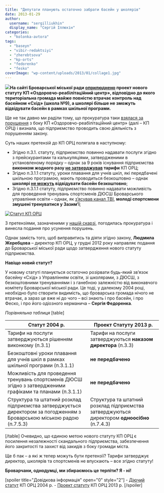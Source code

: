 ```yaml
---
title: "Депутати планують остаточно забрати басейн у школярів"
date: 2013-01-29
author: 
  username: "sergilliukhin"
  display_name: "Сергій Іллюхін"
categories: 
  - "kolonka-avtora"
tags: 
  - "baseyn"
  - "vibir-redaktsiyi"
  - "zherebtsova"
  - "kp-orts"
  - "fedorenko"
  - "fesko"
coverImage: "wp-content/uploads/2013/01/collage1.jpg"
---
```


**[![](https://mpz.brovary.org/wp-content/uploads/2013/01/collage1.jpg)](https://mpz.brovary.org/wp-content/uploads/2013/01/collage1.jpg)На сайті Броварської міської ради [оприлюднено](http://docs.brovary.org/p6617/25.01.2013) проект нового статуту КП «Оздоровчо-реабілітаційний центр», відповідно до якого територіальна громада майже повністю втрачає контроль над басейном «Схід» (школа №9), а школярі більше не зможуть відвідувати басейн в рамках шкільної програми.**

Ще не так давно ми раділи тому, що прокуратура таки [взялася за порушення](https://mpz.brovary.org/prokuratura-viyavila-porushennya-u-roboti-kp-ozdorovcho-reabilitatsiyniy-tsentr/) з боку КП «Оздоровчо-реабілітаційний центр» (далі – КП ОРЦ) і визнала, що підприємство проводить свою діяльність з порушенням закону.

Суть наших претензій до КП ОРЦ полягала в наступному:

- Згідно п.3.1. статуту, підприємство повинно надавати послуги згідно з прейскурантами та калькуляціями, затвердженими в установленому порядку – однак за 9 років існування підприємства **виконком жодного разу [не затверджував](https://mpz.brovary.org/tarifi-kp-ozdorovcho-reabilitatsiyniy-tsentr-u-vilnomu-plavanni/) тарифи** КП ОРЦ;
- Згідно п.3.1.1 статуту, уроки плавання для учнів шкіл, які передбачені шкільною програмою, мають проводиться безкоштовно – однак **школярі [не можуть](https://lb.ua/news/2011/12/12/127585_imenem_azarova.html) відвідувати басейн безкоштовно**;
- Згідно п.3.1.1 статуту, підприємство повинно надавати можливість для проведення тренувань спортсменів ДЮСШ Броварського управління освіти – однак, як [з’ясував канал ТВІ](https://mpz.brovary.org/yak-telekanal-tvi-znimav-syujet-pro-brovarsky-baseyny/), **молоді спортсмени змушені тренуватися у Зазим’ї**;

[![Статут КП ОРЦ](https://mpz.brovary.org/wp-content/uploads/2013/01/status.jpg)](https://mpz.brovary.org/wp-content/uploads/2013/01/status.jpg)

З претензіями, зазначеними у [нашій скарзі](https://mpz.brovary.org/wp-content/uploads/2013/01/DA0001.jpg), погодилась прокуратура і винесла подання про усунення порушень.

Однак замість того, щоб виправитись та діяти згідно закону, **Людмила Жеребцова** – директор КП ОРЦ, у грудні 2012 року направляє подання до Броварської міської ради щодо затвердження нового статуту підприємства.

**Навіщо новий статут?**

У новому статуті планується остаточно розірвати будь-який зв’язок басейну «Схід» з Управлінням освіти, зі школярами, з ДЮСШ, з безкоштовними тренуваннями і з ганебною залежністю від виконавчого комітету Броварської міської ради. Це тоді, у далекому 2004 році, необхідно було створити видимість, що броварська громада нічого не втрачає, а зараз це вже ні до чого – всі знають і про басейн, і про Феско, і про його одіозного керманича – **Сергія Федоренка**.

_Порівняльна таблиця_ \[table\]

|   **Статут 2004 р.**   |   **Проект Статуту 2013 р.**   |
| --- | --- |
| Тарифи на послуги затверджуються рішенням виконкому (п.3.1) | Тарифи на послуги затверджуються **наказом директора** (п.3.3) |
| Безкоштовні уроки плавання для учнів шкіл в рамках шкільної програми (п.3.1.1) | **не передбачено** |
| Можливість для проведення тренувань спортсменів ДЮСШ згідно з затвердженими графіками та планами (п.3.1.1) | **не передбачено** |
| Структура та штатний розклад підприємства затверджується директором за погодженням з Броварською міською радою (п.7.5.3) | Структура та штатний розклад підприємства затверджуються директором **одноосібно** (п.7.4.3) |

\[/table\] Очевидно, що єдиною метою нового статуту КП ОРЦ є посилення незалежності скандального підприємства, забезпечення його закритості та захист від закидів з боку громади міста.

Ще б пак – а які ж тепер можуть бути претензії? Тарифи затверджує директор, школярів та спортсменів не впускають – все згідно статуту!

**Броварчани, однодумці, ми збираємось це терпіти? Я - ні!**

\[spoiler title="Довідкова інформація" open="0" style="2"\] - [Діючий статут](https://mpz.brovary.org/wp-content/uploads/2012/11/Statut.pdf) КП ОРЦ 2004 р. - [Проект статуту](http://docs.brovary.org/f?u=https%3A%2F%2Fskydrive.live.com%2Fredir%3Fresid%3D72571393D4771099!281%26amp%3Bauthkey%3D!AChK93KWlgXFf0A) КП ОРЦ 2013 р. \[/spoiler\]
